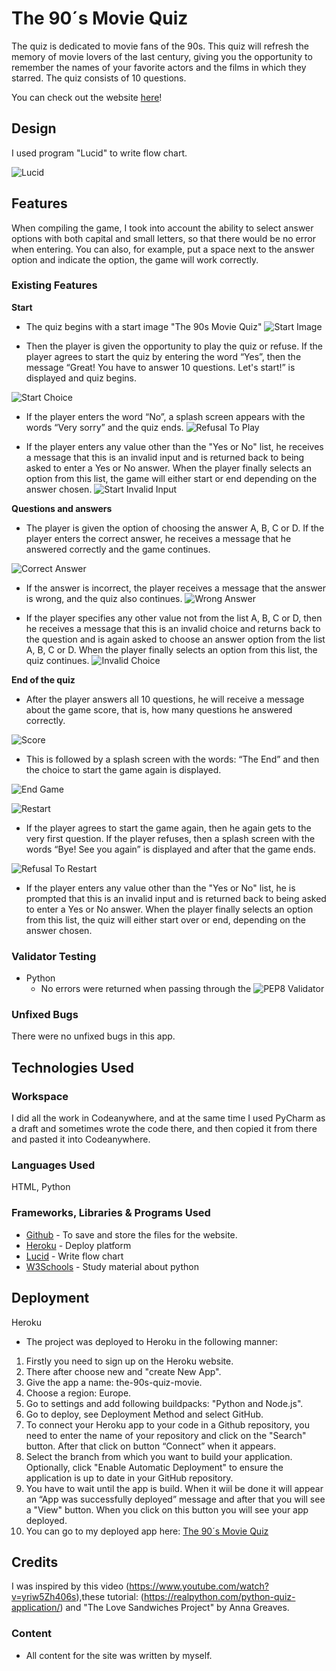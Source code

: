 # The 90´s Movie Quiz

The quiz is dedicated to movie fans of the 90s. This quiz will refresh the memory of movie lovers of the last century, giving you the opportunity to remember the names of your favorite actors and the films in which they starred. The quiz consists of 10 questions.

You can check out the website [here](https://the-90s-movie-quiz-a101c5992da4.herokuapp.com/)!

## Design
I used program "Lucid" to write flow chart.

![Lucid](images/lucid-scheme.png)

## Features

When compiling the game, I took into account the ability to select answer options with both capital and small letters, so that there would be no error when entering. You can also, for example, put a space next to the answer option and indicate the option, the game will work correctly.

### Existing Features

__Start__

- The quiz begins with a start image "The 90s Movie Quiz"
![Start Image](images/start-image.png)

- Then the player is given the opportunity to play the quiz or refuse. If the player agrees to start the quiz by entering the word “Yes”, then the message “Great! You have to answer 10 questions. Let's start!” is displayed and quiz begins.

![Start Choice](images/start-choice-yes.png)


- If the player enters the word “No”, a splash screen appears with the words “Very sorry” and the quiz ends.
![Refusal To Play](images/choice-no-image-end.png)

- If the player enters any value other than the "Yes or No" list, he receives a message that this is an invalid input and is returned back to being asked to enter a Yes or No answer.
When the player finally selects an option from this list, the game will either start or end depending on the answer chosen.
![Start Invalid Input](images/start-invalid-input.png)

__Questions and answers__

- The player is given the option of choosing the answer A, B, C or D. If the player enters the correct answer, he receives a message that he answered correctly and the game continues.

![Correct Answer](images/correct-answer.png)

- If the answer is incorrect, the player receives a message that the answer is wrong, and the quiz also continues.
![Wrong Answer](images/wrong-answer.png)

- If the player specifies any other value not from the list A, B, C or D, then he receives a message that this is an invalid choice and returns back to the question and is again asked to choose an answer option from the list A, B, C or D. When the player finally selects an option from this list, the quiz continues.
![Invalid Choice](images/invalid-choice.png)

__End of the quiz__

- After the player answers all 10 questions, he will receive a message about the game score, that is, how many questions he answered correctly.

![Score](images/score.png)

- This is followed by a splash screen with the words: “The End” and then the choice to start the game again is displayed.

![End Game](images/end-game.png)

![Restart](images/restart.png)

- If the player agrees to start the game again, then he again gets to the very first question. If the player refuses, then a splash screen with the words “Bye! See you again” is displayed and after that the game ends.

![Refusal To Restart](images/restart-no-image-end.png)

- If the player enters any value other than the "Yes or No" list, he is prompted that this is an invalid input and is returned back to being asked to enter a Yes or No answer.
When the player finally selects an option from this list, the quiz will either start over or end, depending on the answer chosen.

### Validator Testing 

- Python
  - No errors were returned when passing through the ![PEP8 Validator](images/pep8-validator.png)

### Unfixed Bugs

There were no unfixed bugs in this app.

## Technologies Used

### Workspace

I did all the work in Codeanywhere, and at the same time I used PyCharm as a draft and sometimes wrote the code there, and then copied it from there and pasted it into Codeanywhere.

### Languages Used

HTML, Python

### Frameworks, Libraries & Programs Used

* [Github](https://github.com/) - To save and store the files for the website.
* [Heroku](https://www.heroku.com) - Deploy platform
* [Lucid](https://lucid.app) - Write flow chart
* [W3Schools](https://www.w3schools.com/) - Study material about python 

## Deployment

Heroku

* The project was deployed to Heroku in the following manner:

1. Firstly you need to sign up on the Heroku website.
2. There after choose new and "create New App".
3. Give the app a name: the-90s-quiz-movie.
4. Choose a region: Europe.
5. Go to settings and add following buildpacks: "Python and Node.js".
6. Go to deploy, see Deployment Method and select GitHub.
7. To connect your Heroku app to your code in a Github repository, you need to enter the name of your repository and click on the "Search" button. After that click on button “Connect” when it appears.
8. Select the branch from which you want to build your application. Optionally, click "Enable Automatic Deployment" to ensure the application is up to date in your GitHub repository.
9. You have to wait until the app is build. When it wiil be done it will appear an “App was successfully deployed” message and after that you will see a "View" button. When you click on this button you will see your app deployed.
10. You can go to my deployed app here: [The 90´s Movie Quiz](https://the-90s-movie-quiz-a101c5992da4.herokuapp.com/)

## Credits 

I was inspired by this video (https://www.youtube.com/watch?v=yriw5Zh406s),these tutorial: (https://realpython.com/python-quiz-application/) and "The Love Sandwiches Project" by Anna Greaves.

### Content 

- All content for the site was written by myself.